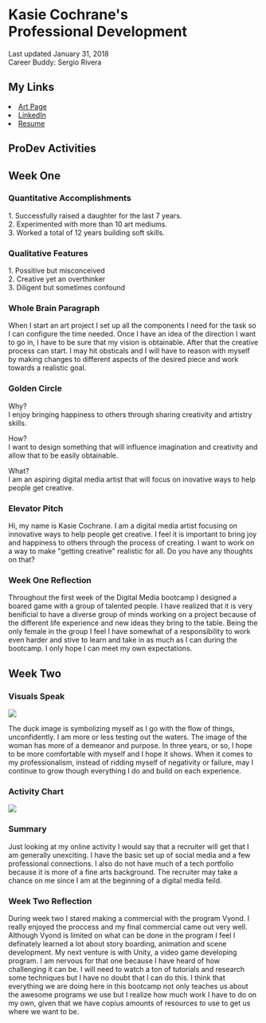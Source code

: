 <html>
  
<h1>
Kasie Cochrane's
<br/>
 Professional Development 
</h1>

<body>
  
Last updated January 31, 2018 <br/> Career Buddy: Sergio Rivera
  
 <h2>
  My Links
  </h2>
 <li>
  <a href="http://www.artkase.com"> Art Page </a>
   </li>

<li>
 <a href="http://www.linkedin.com/in/kasiecochrane315"> LinkedIn </a>
  </li>
  
  <li>
  <a href=""> Resume </a>
  </li> 
  
 <h2>
  ProDev Activities
  </h2>
  
  <h2>
  Week One
  </h2>
<h3>
  Quantitative Accomplishments
  </h3>
1. Successfully raised a daughter for the last 7 years.<br>
2. Experimented with more than 10 art mediums.<br>
3. Worked a total of 12 years building soft skills.

<h3>
  Qualitative Features
  </h3>
1. Possitive but misconceived <br>
2. Creative yet an overthinker <br>
3. Diligent but sometimes confound

<h3>
  Whole Brain Paragraph
  </h3>
When I start an art project I set up all the components I need for the task so I can configure the time needed. Once I have an idea of the direction I want to go in, I have to be sure that my vision is obtainable. After that the creative process can start. I may hit obsticals and I will have to reason with myself by making changes to different aspects of the desired piece and work towards a realistic goal.

<h3>
  Golden Circle
  </h3>
Why? <br> I enjoy bringing happiness to others through sharing creativity and artistry skills. <br>

How? <br> I want to design something that will influence imagination and creativity and allow that to be easily obtainable. <br>

What? <br> I am an aspiring digital media artist that will focus on inovative ways to help people get creative.

<h3>
  Elevator Pitch
  </h3>
Hi, my name is Kasie Cochrane. I am a digital media artist focusing on innovative ways to help people get creative. I feel it is important to bring joy and happiness to others through the process of creating. I want to work on a way to make "getting creative" realistic for all. Do you have any thoughts on that?
<body/>

<h3>
  Week One Reflection
  </h3>
Throughout the first week of the Digital Media bootcamp I designed a boared game with a group of talented people. I have realized that it is very benificial to have a diverse group of minds working on a project because of the different life experience and new ideas they bring to the table. Being the only female in the group I feel I have somewhat of a responsibility to work even harder and stive to learn and take in as much as I can during the bootcamp. I only hope I can meet my own expectations.

<h2>
  Week Two
  </h2>
  
  <h3>
  Visuals Speak
  </h3>
<img src="visuals-speak.png"/>
 
 The duck image is symbolizing myself as I go with the flow of things, unconfidently. I am more or less testing out the waters. The image of the woman has more of a demeanor and purpose. In three years, or so, I hope to be more comfortable with myself and I hope it shows. When it comes to my professionalism, instead of ridding myself of negativity or failure, may I continue to grow though everything I do and build on each experience.
 
 <h3>
  Activity Chart
  </h3>
  
 <img src="Activity-Chart.png"/> </br>
 <h3>
  Summary
  </h3>
  Just looking at my online activity I would say that a recruiter will get that I am generally unexciting. I have the basic set up of social media and a few professional connections. I also do not have much of a tech portfolio because it is more of a fine arts background. The recruiter may take a chance on me since I am at the beginning of a digital media feild.  
  
 <h3>
   Week Two Reflection
  </h3>
  During week two I stared making a commercial with the program Vyond. I really enjoyed the proccess and my final commercial came out very well. Although Vyond is limited on what can be done in the program I feel I definately learned a lot about story boarding, animation and scene development. My next venture is with Unity, a video game developing program. I am nervous for that one because I have heard of how challenging it can be. I will need to watch a ton of tutorials and research some techniques but I have no doubt that I can do this. I think that everything we are doing here in this bootcamp not only teaches us about the awesome programs we use but I realize how much work I have to do on my own, given that we have copius amounts of resources to use to get us where we want to be.
 </body>
